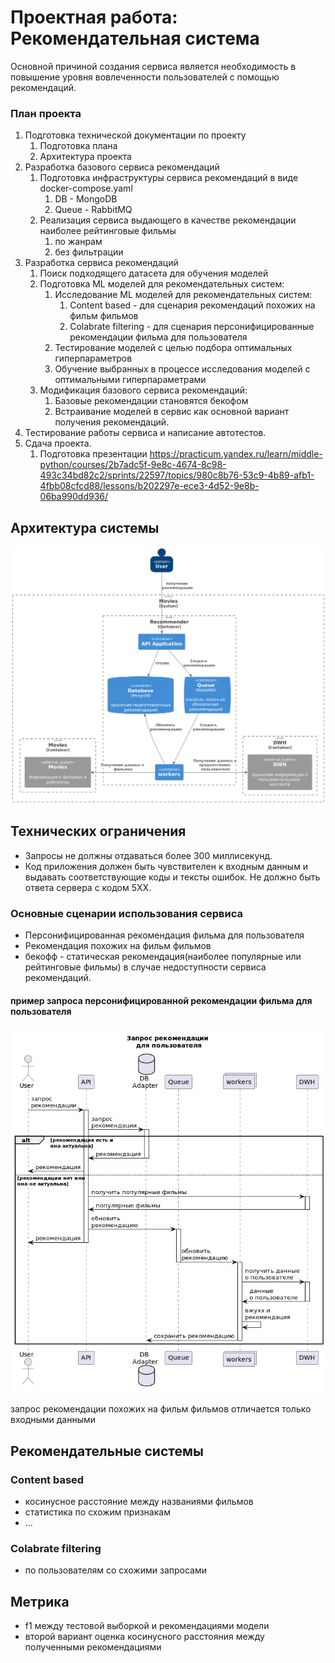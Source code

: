 # Проектная работа: Рекомендательная система

Основной причиной создания сервиса является необходимость в повышение уровня вовлеченности пользователей с помощью
рекомендаций.

### План проекта

1. Подготовка технической документации по проекту
    1. Подготовка плана
    2. Архитектура проекта
2. Разработка базового сервиса рекомендаций
    1. Подготовка инфраструктуры сервиса рекомендаций в виде docker-compose.yaml
        1. DB - MongoDB
        2. Queue - RabbitMQ
    2. Реализация сервиса выдающего в качестве рекомендации наиболее рейтинговые фильмы
        1. по жанрам
        2. без фильтрации
3. Разработка сервиса рекомендаций
    1. Поиск подходящего датасета для обучения моделей
    2. Подготовка ML моделей для рекомендательных систем:
        1. Исследование ML моделей для рекомендательных систем:
            1. Content based - для сценария рекомендаций похожих на фильм фильмов
            2. Colabrate filtering - для сценария персонифицированные рекомендации фильма для пользователя
        2. Тестирование моделей с целью подбора оптимальных гиперпараметров
        3. Обучение выбранных в процессе исследования моделей с оптимальными гиперпараметрами
    4. Модификация базового сервиса рекомендаций:
        1. Базовые рекомендации становятся бекофом
        2. Встраивание моделей в сервис как основной вариант получения рекомендаций.
4. Тестирование работы сервиса и написание автотестов.
5. Сдача проекта.
    1. Подготовка
       презентации https://practicum.yandex.ru/learn/middle-python/courses/2b7adc5f-9e8c-4674-8c98-493c34bd82c2/sprints/22597/topics/980c8b76-53c9-4b89-afb1-4fbb08cfcd88/lessons/b202297e-ece3-4d52-9e8b-06ba990dd936/

## Архитектура системы

![](docs/arch/2-arch-container.png)

## Технических ограничения

- Запросы не должны отдаваться более 300 миллисекунд.
- Код приложения должен быть чувствителен к входным данным и выдавать соответствующие коды и тексты ошибок. Не должно
  быть ответа сервера с кодом 5ХХ.

### Основные сценарии использования сервиса

- Персонифицированная рекомендация фильма для пользователя
- Рекомендация похожих на фильм фильмов
- бекофф - статическая рекомендация(наиболее популярные или рейтинговые фильмы) в случае недоступности сервиса
  рекомендаций.

#### пример запроса персонифицированной рекомендации фильма для пользователя

![](docs/arch/case_1-_____.png)

запрос рекомендации похожих на фильм фильмов отличается только входными данными

## Рекомендательные системы

### Content based

- косинусное расстояние между названиями фильмов
- статистика по схожим признакам
- ...

### Colabrate filtering

- по пользователям со схожими запросами

## Метрика

- f1 между тестовой выборкой и рекомендациями модели
- второй вариант оценка косинусного расстояния между полученными рекомендациями
